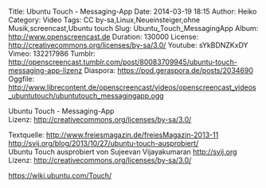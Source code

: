 Title: Ubuntu Touch - Messaging-App
Date: 2014-03-19 18:15
Author: Heiko
Category: Video
Tags: CC by-sa,Linux,Neueinsteiger,ohne Musik,screencast,Ubuntu touch
Slug: Ubuntu_Touch_MessagingApp
Album: http://www.openscreencast.de
Duration: 130000
License: http://creativecommons.org/licenses/by-sa/3.0/
Youtube: sYkBDNZKxDY
Vimeo: 132217986
Tumblr: http://openscreencast.tumblr.com/post/80083709945/ubuntu-touch-messaging-app-lizenz
Diaspora: https://pod.geraspora.de/posts/2034690
Oggfile: http://www.librecontent.de/openscreencast/videos/openscreencast_videos_ubuntutouch/ubuntutouch_messagingapp.ogg

Ubuntu Touch - Messaging-App  
Lizenz: <http://creativecommons.org/licenses/by-sa/3.0/>  
  
Textquelle: <http://www.freiesmagazin.de/freiesMagazin-2013-11>  
<http://svij.org/blog/2013/10/27/ubuntu-touch-ausprobiert/>  
Ubuntu Touch ausprobiert von Sujeevan Vijayakumaran <http://svij.org>  
Lizenz: <http://creativecommons.org/licenses/by-sa/3.0/>  
  
<https://wiki.ubuntu.com/Touch/>

